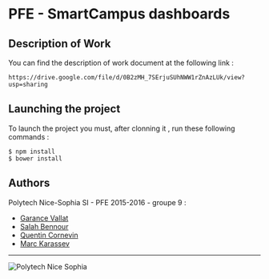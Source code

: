 # PFE - SmartCampus dashboards 


## Description of Work 

You can find the description of work document at the following link :

	https://drive.google.com/file/d/0B2zMH_7SErjuSUhNWW1rZnAzLUk/view?usp=sharing

## Launching the project
To launch the project you must, after clonning it , run these following commands : 

	$ npm install
	$ bower install
 

## Authors

Polytech Nice-Sophia SI - PFE 2015-2016 - groupe 9 :

* [Garance Vallat](mailto:garance.vallat@gmail.com)
* [Salah Bennour](mailto:bennour@polytech.unice.fr)
* [Quentin Cornevin](mailto:qcornevin@gmail.com)
* [Marc Karassev](mailto:marc.karassev@yahoo.fr)

---

![Polytech Nice Sophia](http://users.polytech.unice.fr/~bennour/logos.png)